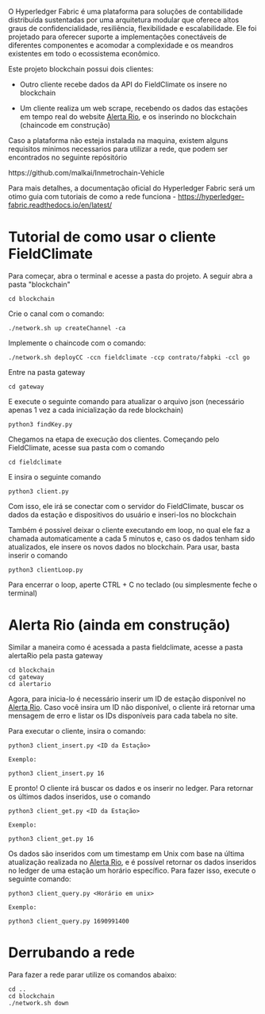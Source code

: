 O Hyperledger Fabric é uma plataforma para soluções de contabilidade distribuída sustentadas por uma arquitetura modular que oferece altos graus de confidencialidade, resiliência, flexibilidade e escalabilidade. Ele foi projetado para oferecer suporte a implementações conectáveis ​​de diferentes componentes e acomodar a complexidade e os meandros existentes em todo o ecossistema econômico.

Este projeto blockchain possui dois clientes:

- Outro cliente recebe dados da API do FieldClimate os insere no blockchain

- Um cliente realiza um web scrape, recebendo os dados das estações em tempo real do website [Alerta Rio](http://alertario.rio.rj.gov.br/tabela-de-dados/), e os inserindo no blockchain (chaincode em construção)

Caso a plataforma não esteja instalada na maquina, existem alguns requisitos minimos necessarios para utilizar a rede, que podem ser encontrados no seguinte repósitório
<link>https://github.com/malkai/Inmetrochain-Vehicle</link>

Para mais detalhes, a documentação oficial do Hyperledger Fabric será um otimo guia com tutoriais de como a rede funciona -  <link>https://hyperledger-fabric.readthedocs.io/en/latest/</link>

# Tutorial de como usar o cliente FieldClimate

Para começar, abra o terminal e acesse a pasta do projeto.
A seguir abra a pasta "blockchain"

```
cd blockchain
```
Crie o canal com o comando:

```
./network.sh up createChannel -ca
```

Implemente o chaincode com o comando:

```
./network.sh deployCC -ccn fieldclimate -ccp contrato/fabpki -ccl go
```
Entre na pasta gateway

```
cd gateway
```

E execute o seguinte comando para atualizar o arquivo json (necessário apenas 1 vez a cada inicialização da rede blockchain)

```
python3 findKey.py
```

Chegamos na etapa de execução dos clientes. Começando pelo FieldClimate, acesse sua pasta com o comando

```
cd fieldclimate
```

E insira o seguinte comando

```     
python3 client.py
```

Com isso, ele irá se conectar com o servidor do FieldClimate, buscar os dados da estação e dispositivos do usuário e inseri-los no blockchain

Também é possível deixar o cliente executando em loop, no qual ele faz a chamada automaticamente a cada 5 minutos e, caso os dados tenham sido atualizados, ele insere os novos dados no blockchain. Para usar, basta inserir o comando

```
python3 clientLoop.py
```

Para encerrar o loop, aperte CTRL + C no teclado (ou simplesmente feche o terminal)

# Alerta Rio (ainda em construção)

Similar a maneira como é acessada a pasta fieldclimate, acesse a pasta alertaRio pela pasta gateway

```
cd blockchain
cd gateway
cd alertario
```

Agora, para inicia-lo é necessário inserir um ID de estação disponível no [Alerta Rio](http://alertario.rio.rj.gov.br/tabela-de-dados/). Caso você insira um ID não disponível, o cliente irá retornar uma mensagem de erro e listar os IDs disponíveis para cada tabela no site.

Para executar o cliente, insira o comando:

```
python3 client_insert.py <ID da Estação>

Exemplo:

python3 client_insert.py 16
```

E pronto! O cliente irá buscar os dados e os inserir no ledger. Para retornar os últimos dados inseridos, use o comando

```
python3 client_get.py <ID da Estação>

Exemplo:

python3 client_get.py 16
```

Os dados são inseridos com um timestamp em Unix com base na última atualização realizada no [Alerta Rio](http://alertario.rio.rj.gov.br/tabela-de-dados/), e é possível retornar os dados inseridos no ledger de uma estação um horário específico. Para fazer isso, execute o seguinte comando:

```
python3 client_query.py <Horário em unix>

Exemplo:

python3 client_query.py 1690991400
```

# Derrubando a rede

Para fazer a rede parar utilize os comandos abaixo:

```
cd .. 
cd blockchain
./network.sh down
```